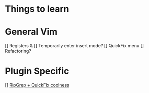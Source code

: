 # Things to learn

# General Vim
[] Registers & 
[] Temporarily enter insert mode?
[] QuickFix menu
  [] Refactoring?

# Plugin Specific
[] [RipGrep + QuickFix coolness](https://www.mattlayman.com/blog/2019/supercharging-vim-blazing-fast-search/)
